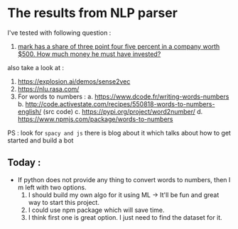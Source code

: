 # The results from NLP parser

I've tested with following question : 
1. [mark has a share of three point four five percent in a company worth $500. How much money he must have invested?](https://explosion.ai/demos/displacy?text=mark%20has%20a%20share%20of%20three%20point%20four%20five%20percent%20in%20a%20company%20worth%20%24500.%20How%20much%20money%20he%20must%20have%20invested%3F&model=en_core_web_sm&cpu=1&cph=0)


also take a look at :
1. https://explosion.ai/demos/sense2vec
2. https://nlu.rasa.com/
3. For words to numbers :
    a. https://www.dcode.fr/writing-words-numbers
    b. http://code.activestate.com/recipes/550818-words-to-numbers-english/ (src code)
    c. https://pypi.org/project/word2number/
    d. https://www.npmjs.com/package/words-to-numbers

PS : look for `spacy and js` there is blog about it which talks about how to get started and build a bot

## Today :

* If python does not provide any thing to convert words to numbers, then I m left with two options.
    1. I should build my own algo for it using ML -> It'll be fun and great way to start this project.
    2. I could use npm package which will save time.
    3. I think first one is great option. I just need to find the dataset for it.